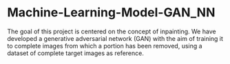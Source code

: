 # Machine-Learning-Model-GAN_NN
 The goal of this project is centered on the concept of inpainting. We have developed a generative adversarial network (GAN) with the aim of training it to complete images from which a portion has been removed, using a dataset of complete target images as reference.
